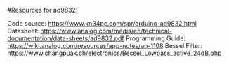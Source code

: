 #Resources for ad9832:

Code source: https://www.kn34pc.com/spr/arduino_ad9832.html
Datasheet: https://www.analog.com/media/en/technical-documentation/data-sheets/ad9832.pdf
Programming Guide: https://wiki.analog.com/resources/app-notes/an-1108
Bessel Filter: https://www.changpuak.ch/electronics/Bessel_Lowpass_active_24dB.php

